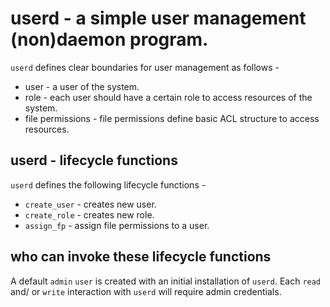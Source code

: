 # userd - a simple user management (non)daemon program.

`userd` defines clear boundaries for user management as follows - 
* user - a user of the system.
* role - each user should have a certain role to access resources of the system.
* file permissions - file permissions define basic ACL structure to access resources.

## userd - lifecycle functions

`userd` defines the following lifecycle functions - 
* `create_user` - creates new user.
* `create_role` - creates new role.
* `assign_fp` - assign file permissions to a user.

## who can invoke these lifecycle functions

A default `admin` `user` is created with an initial installation of `userd`. Each `read` and/ or `write` interaction with `userd` will require admin credentials. 